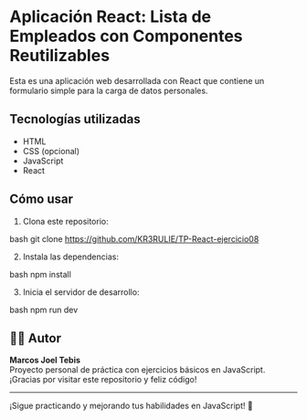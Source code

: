 # Aplicación React: Lista de Empleados con Componentes Reutilizables

Esta es una aplicación web desarrollada con React que contiene un formulario simple para la carga de datos personales.

## Tecnologías utilizadas

- HTML
- CSS (opcional)
- JavaScript
- React

## Cómo usar

1. Clona este repositorio:

bash
git clone https://github.com/KR3RULIE/TP-React-ejercicio08

2. Instala las dependencias:

bash
npm install

3. Inicia el servidor de desarrollo:

bash
npm run dev

## 👨‍💻 Autor

**Marcos Joel Tebis**  
Proyecto personal de práctica con ejercicios básicos en JavaScript.  
¡Gracias por visitar este repositorio y feliz código!

---

¡Sigue practicando y mejorando tus habilidades en JavaScript! 💪
